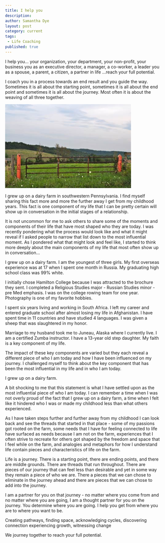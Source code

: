 ```yaml
---
title: I help you
description:
author: Samantha Dye
layout: post
category: current
tags:
 - Life Coaching
published: true
---
```


I help you...
		your organization, your department, your non-profit, your business
		you as an executive director, a manager, a co-worker, a leader
		you as a spouse, a parent, a citizen, a partner in life
								...reach your full potential.

I coach you in a process towards an end result and you guide the way.  Sometimes it is all about the starting point, sometimes it is all about the end point and sometimes it is all about the journey.  Most often it is about the weaving of all three together.

![gate in a field](/images/content/post1.jpg)

I grew up on a dairy farm in southwestern Pennsylvania.  I find myself sharing this fact more and more the further away I get from my childhood years.  This fact is one component of my life that I can be pretty certain will show up in conversation in the initial stages of a relationship.

It is not uncommon for me to ask others to share some of the moments and components of their life that have most shaped who they are today.  I was recently pondering what the process would look like and what it might reveal if I asked people to narrow that list down to the most influential moment.  As I pondered what that might look and feel like, I started to think more deeply about the main components of my life that most often show up in conversation...

I grew up on a dairy farm.
	I am the youngest of three girls.
		My first overseas experience was at 17 when I spent one month in Russia.
			My graduating high school class was 99% white.

I initially chose Hamilton College because I was attracted to the brochure they sent.
	I completed a Religious Studies major - Russian Studies minor - pre Med emphasis.
		I was on the college rowing team for one year.
			Photography is one of my favorite hobbies.

I spent six years living and working in South Africa.
	I left my career and entered graduate school after almost losing my life in Afghanistan.
		I have spent time in 11 countries and have studied 4 languages.
			I was given a sheep that was slaughtered in my honor.

Marriage to my husband took me to Juneau, Alaska where I currently live.
	I am a certified Zumba instructor.
		I have a 13-year old step daughter.
			My faith is a key component of my life.


The impact of these key components are varied but they each reveal a different piece of who I am today and how I have been influenced on my journey.  I challenged myself to think about the key component that has been the most influential in my life and in who I am today.  

I grew up on a dairy farm.  

A bit shocking to me that this statement is what I have settled upon as the most influential piece of who I am today.  I can remember a time when I was not overly proud of the fact that I grew up on a dairy farm, a time when I felt like it hindered who I was or made my childhood less than what others experienced.  

As I have taken steps further and further away from my childhood I can look back and see the threads that started in that place - some of my passions got rooted on the farm, some needs that I have for feeling connected to life have surfaced as needs because I am not on the farm, experiences that I often strive to recreate for others got shaped by the freedom and space that I feel while on the farm, and analogies and metaphors for how I understand life contain pieces and characteristics of life on the farm.  

Life is a journey.  There is a starting point, there are ending points, and there are middle grounds.  There are threads that run throughout.  There are pieces of our journey that can feel less than desirable and yet in some way they remain a piece of who we are.  There a pieces that we can chose to eliminate in the journey ahead and there are pieces that we can chose to add into the journey.  

I am a partner for you on that journey - no matter where you come from and no matter where you are going, I am a thought partner for you on the journey.  You determine where you are going.  I help you get from where you are to where you want to be.  


Creating pathways,
	finding space,
		acknowledging cycles,
			discovering connection
				experiencing growth,
						witnessing change

We journey together to reach your full potential.
